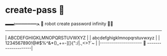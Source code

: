 # create-pass 👾
▬▬ι═══════ﺤ
🤖 robot create password infinity 🕵🏻
________________________________________________
|         ABCDEFGHIGKLMNOPQRSTUVWXYZ           |
|         abcdefghigklmnopqrstuvwxyz           |
|   1234567890!@#$%^&*()_+=-][}{":/|\.,<>?`~   |
|--------------------- 🔑 --------------------|

